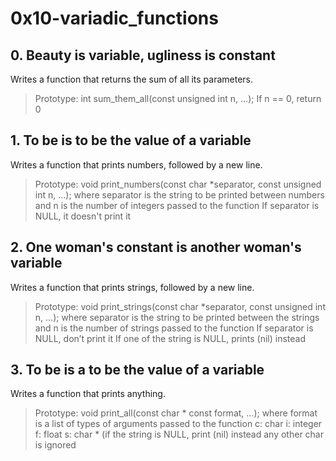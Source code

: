 # 0x10-variadic_functions
## 0. Beauty is variable, ugliness is constant
Writes a function that returns the sum of all its parameters.
> Prototype: int sum_them_all(const unsigned int n, ...);
If n == 0, return 0
## 1. To be is to be the value of a variable
Writes a function that prints numbers, followed by a new line.
> Prototype: void print_numbers(const char *separator, const unsigned int n, ...);
where separator is the string to be printed between numbers
and n is the number of integers passed to the function
If separator is NULL, it doesn't print it
## 2. One woman's constant is another woman's variable
Writes a function that prints strings, followed by a new line.
> Prototype: void print_strings(const char *separator, const unsigned int n, ...);
where separator is the string to be printed between the strings
and n is the number of strings passed to the function
If separator is NULL, don’t print it
If one of the string is NULL, prints (nil) instead
## 3. To be is a to be the value of a variable
Writes a function that prints anything.
> Prototype: void print_all(const char * const format, ...);
where format is a list of types of arguments passed to the function
c: char
i: integer
f: float
s: char * (if the string is NULL, print (nil) instead
any other char is ignored

